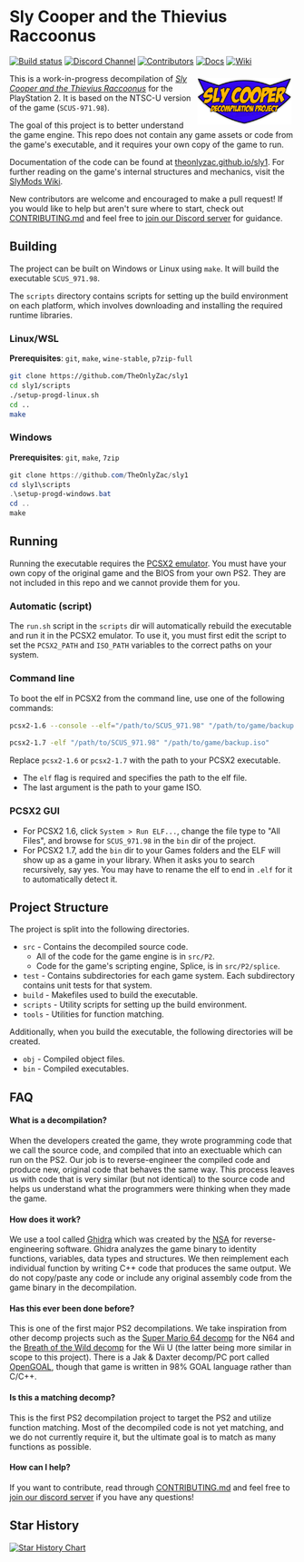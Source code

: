 # Sly Cooper and the Thievius Raccoonus

<!-- shields.io badges -->
[![Build status][build-badge]][build-url] <!--[![AppVeyor tests][tests-badge]][tests-url]--> [![Discord Channel][discord-badge]][discord-url] [![Contributors][contributors-badge]][contributors-url] [![Docs][docs-badge]][docs-url] [![Wiki][wiki-badge]][wiki-url]

<!-- Build status badge -->
[build-url]: https://ci.appveyor.com/project/TheOnlyZac/sly1/branch/main
[build-badge]: https://ci.appveyor.com/api/projects/status/800esepa77ctpv5p/branch/main?svg=true

<!-- Test status badge -->
[tests-url]: https://ci.appveyor.com/project/TheOnlyZac/sly1/branch/main/tests
[tests-badge]: https://img.shields.io/appveyor/tests/theonlyzac/sly1/main

<!-- Contributors badge -->
[contributors-url]: https://github.com/theonlyzac/sly1/graphs/contributors
[contributors-badge]: https://img.shields.io/github/contributors/theonlyzac/sly1?color=%23db6d28

<!-- Discord badge -->
[discord-url]: https://discord.gg/2GSXcEzPJA
[discord-badge]: https://img.shields.io/discord/439454661100175380?color=%235865F2&logo=discord&logoColor=%23FFFFFF

<!-- Docs badge -->
[docs-url]: https://theonlyzac.github.io/sly1
[docs-badge]: https://img.shields.io/badge/docs-doxygen-2C4AA8

<!-- Wiki badge -->
[wiki-url]: https://slymods.info
[wiki-badge]: https://img.shields.io/badge/wiki-slymods.info-2C4AA8

[<img src="logo.png" style="margin:7px" align="right" width="33%">][docs-url]

This is a work-in-progress decompilation of [*Sly Cooper and the Thievius Raccoonus*](https://en.wikipedia.org/wiki/Sly_Cooper_and_the_Thievius_Raccoonus) for the PlayStation 2. It is based on the NTSC-U version of the game (`SCUS-971.98`).

The goal of this project is to better understand the game engine. This repo does not contain any game assets or code from the game's executable, and it requires your own copy of the game to run.

Documentation of the code can be found at [theonlyzac.github.io/sly1](https://theonlyzac.github.io/sly1). For further reading on the game's internal structures and mechanics, visit the [SlyMods Wiki][wiki-url].

New contributors are welcome and encouraged to make a pull request! If you would like to help but aren't sure where to start, check out [CONTRIBUTING.md](/CONTRIBUTING.MD) and feel free to [join our Discord server][discord-url] for guidance.


## Building

The project can be built on Windows or Linux using `make`. It will build the executable `SCUS_971.98`.

The `scripts` directory contains scripts for setting up the build environment on each platform, which involves downloading and installing the required runtime libraries.

### Linux/WSL

**Prerequisites**: `git`, `make`, `wine-stable`, `p7zip-full`

```bash
git clone https://github.com/TheOnlyZac/sly1
cd sly1/scripts
./setup-progd-linux.sh
cd ..
make
```

### Windows

**Prerequisites**: `git`, `make`, `7zip`

```powershell
git clone https://github.com/TheOnlyZac/sly1
cd sly1\scripts
.\setup-progd-windows.bat
cd ..
make
```


## Running

Running the executable requires the [PCSX2 emulator](https://pcsx2.net/). You must have your own copy of the original game and the BIOS from your own PS2. They are not included in this repo and we cannot provide them for you.

### Automatic (script)

The `run.sh` script in the `scripts` dir will automatically rebuild the executable and run it in the PCSX2 emulator. To use it, you must first edit the script to set the `PCSX2_PATH` and `ISO_PATH` variables to the correct paths on your system.

### Command line

To boot the elf in PCSX2 from the command line, use one of the following commands:

```bash
pcsx2-1.6 --console --elf="/path/to/SCUS_971.98" "/path/to/game/backup.iso"
```

```bash
pcsx2-1.7 -elf "/path/to/SCUS_971.98" "/path/to/game/backup.iso"
```

Replace `pcsx2-1.6` or `pcsx2-1.7` with the path to your PCSX2 executable.
* The `elf` flag is required and specifies the path to the elf file.
* The last argument is the path to your game ISO.

### PCSX2 GUI

* For PCSX2 1.6, click `System > Run ELF...`, change the file type to "All Files", and browse for `SCUS_971.98` in the `bin` dir of the project.
* For PCSX2 1.7, add the `bin` dir to your Games folders and the ELF will show up as a game in your library. When it asks you to search recursively, say yes. You may have to rename the elf to end in `.elf` for it to automatically detect it.


## Project Structure

The project is split into the following directories.

* `src` - Contains the decompiled source code.
  * All of the code for the game engine is in `src/P2`.
  * Code for the game's scripting engine, Splice, is in `src/P2/splice`.
* `test` - Contains subdirectories for each game system. Each subdirectory contains unit tests for that system.
* `build` - Makefiles used to build the executable.
* `scripts` - Utility scripts for setting up the build environment.
* `tools` - Utilities for function matching.

Additionally, when you build the executable, the following directories will be created.
* `obj` - Compiled object files.
* `bin` - Compiled executables.


## FAQ

#### What is a decompilation?

When the developers created the game, they wrote programming code that we call the source code, and compiled that into an exectuable which can run on the PS2. Our job is to reverse-engineer the compiled code and produce new, original code that behaves the same way. This process leaves us with code that is very similar (but not identical) to the source code and helps us understand what the programmers were thinking when they made the game.

#### How does it work?

We use a tool called [Ghidra](https://ghidra-sre.org/) which was created by the [NSA](https://www.nsa.gov/) for reverse-engineering software. Ghidra analyzes the game binary to identity functions, variables, data types and structures. We then reimplement each individual function by writing C++ code that produces the same output. We do not copy/paste any code or include any original assembly code from the game binary in the decompilation.

#### Has this ever been done before?

This is one of the first major PS2 decompilations. We take inspiration from other decomp projects such as the [Super Mario 64 decomp](https://github.com/n64decomp/sm64) for the N64 and the [Breath of the Wild decomp](https://github.com/zeldaret/botw) for the Wii U (the latter being more similar in scope to this project). There is a Jak & Daxter decomp/PC port called [OpenGOAL](https://github.com/open-goal/jak-project), though that game is written in 98% GOAL language rather than C/C++.

#### Is this a matching decomp?

This is the first PS2 decompilation project to target the PS2 and utilize function matching. Most of the decompiled code is not yet matching, and we do not currently require it, but the ultimate goal is to match as many functions as possible.

#### How can I help?

If you want to contribute, read through [CONTRIBUTING.md](/CONTRIBUTING.md) and feel free to [join our discord server](https://discord.gg/gh5xwfj) if you have any questions!


## Star History

<a href="https://star-history.com/#theonlyzac/sly1&Date">
  <picture>
    <source media="(prefers-color-scheme: dark)" srcset="https://api.star-history.com/svg?repos=theonlyzac/sly1&type=Date&theme=dark" />
    <source media="(prefers-color-scheme: light)" srcset="https://api.star-history.com/svg?repos=theonlyzac/sly1&type=Date" />
    <img alt="Star History Chart" src="https://api.star-history.com/svg?repos=theonlyzac/sly1&type=Date" />
  </picture>
</a>
